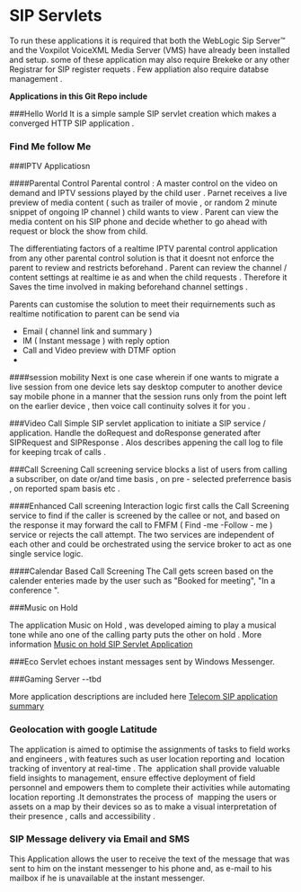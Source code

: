SIP Servlets 
==============

To run these applications it is required that both the WebLogic Sip Server™ and the Voxpilot VoiceXML Media Server (VMS) have already been installed and setup.
some of these application may also require Brekeke or any other Registrar for SIP register requets . Few appliation also require databse management . 

**Applications in this Git Repo include**

###Hello World 
It is a simple sample SIP servlet creation which makes a converged HTTP SIP application .

### Find Me follow Me 
###IPTV Applicatiosn

####Parental Control
Parental control : A master control on the video on demand and IPTV sessions played by the child user . Parnet receives a live preview of media content ( such as trailer of movie , or random 2 minute snippet of ongoing IP channel ) child wants to view . Parent can view the media content on his SIP phone and decide whether to go ahead with request or block the show from child.

The differentiating factors of a realtime IPTV parental control application from any other parental control solution is that it doesnt not enforce the parent  to review and restricts beforehand . Parent can review the channel / content settings at realtime ie as and when the child requests . Therefore it Saves the time involved in making beforehand channel settings . 

Parents can customise the solution to meet their requirnements such as realtime notification to parent can be send via
- Email ( channel link and summary ) 
- IM ( Instant message ) with reply option 
- Call and Video preview  with DTMF option
- 
####session mobility
Next is one case wherein if one wants to migrate a live session from one device lets say desktop computer to another device say mobile phone in a manner that the session runs only from the point left on the earlier device , then voice call continuity solves it for you . 

###Video Call
Simple SIP servlet application to initiate a SIP service / application. Handle the doRequest and doResponse generated after
SIPRequest and SIPResponse . Alos describes appening the call log to file for keeping trcak of calls . 

###Call Screening
Call screening service blocks a list of users from calling a subscriber, on date or/and time basis , on pre - selected preferrence basis , on reported spam basis etc .

####Enhanced Call screening
Interaction logic first calls the Call Screening service to find if the caller is screened by the callee or not, and based on the response it may forward the call to FMFM ( Find -me -Follow - me ) service or rejects the call attempt. The two services are independent of each other and could be orchestrated using the service broker to act as one single service logic.

####Calendar Based Call Screening
The Call gets screen based on the calender enteries made by the user such as "Booked for meeting", "In a conference ".  

###Music on Hold 

The application Music on Hold , was developed aiming to play a musical tone while ano one of the calling party puts the other on hold . More information [Music on hold SIP Servlet Application ]

###Eco Servlet
echoes instant messages sent by Windows Messenger.


###Gaming Server
--tbd


More application descriptions are included here [Telecom SIP application summary]

### Geolocation with google Latitude 
The application is aimed to optimise the assignments of tasks to field works and engineers , with features such as user location reporting and  location tracking of inventory at real-time .
The  application shall provide valuable field insights to management, ensure effective deployment of field personnel and empowers them to complete their activities while automating location reporting .It demonstrates the process of  mapping the users or assets on a map by their devices so as to make a visual interpretation of their presence , calls and accessibility . 
### SIP Message delivery via Email and SMS
This Application allows the user to receive the text of the message that was sent to him on the instant messenger to his phone and, as e-mail to his mailbox if he is unavailable at the instant messenger. 


[Telecom SIP application summary]:https://altanaitelecom.wordpress.com/2014/01/15/applications-for-telecom-providers-that-cater-to-sip/
[Music on hold SIP Servlet Application ]:https://altanaitelecom.wordpress.com/2013/07/17/music-on-hold/
